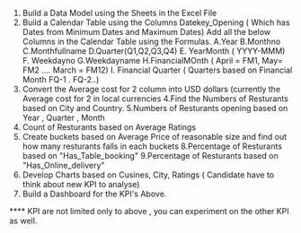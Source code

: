 1. Build a Data Model using the Sheets in the Excel File
2. Build a Calendar Table using the Columns Datekey_Opening ( Which has Dates from Minimum Dates and Maximum Dates)
  Add all the below Columns in the Calendar Table using the Formulas.
   A.Year
   B.Monthno
   C.Monthfullname
   D.Quarter(Q1,Q2,Q3,Q4)
   E. YearMonth ( YYYY-MMM)
   F. Weekdayno
   G.Weekdayname
   H.FinancialMOnth ( April = FM1, May= FM2  …. March = FM12)
   I. Financial Quarter ( Quarters based on Financial Month FQ-1 . FQ-2..)
3. Convert the Average cost for 2 column into USD dollars (currently the Average cost for 2 in local currencies
4.Find the Numbers of Resturants based on City and Country.
5.Numbers of Resturants opening based on Year , Quarter , Month
6. Count of Resturants based on Average Ratings
7. Create buckets based on Average Price of reasonable size and find out how many resturants falls in each buckets
8.Percentage of Resturants based on "Has_Table_booking"
9.Percentage of Resturants based on "Has_Online_delivery"
10. Develop Charts based on Cusines, City, Ratings ( Candidate have to think about new KPI to analyse)
11. Build a Dashboard for the KPI's Above.

**** KPI are not limited only to above , you can experiment on the other KPI as well.
